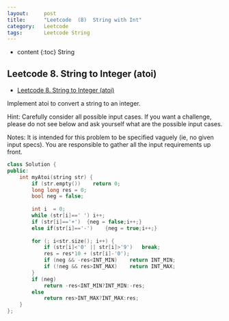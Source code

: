 ```yaml
---
layout:     post
title:      "Leetcode  (8)	String with Int"
category:   Leetcode
tags:		Leetcode String
---
```


* content
{:toc}
String 

## Leetcode 8. String to Integer (atoi)
* [Leetcode 8. String to Integer (atoi)](https://leetcode.com/problems/string-to-integer-atoi/)

Implement atoi to convert a string to an integer.

Hint: Carefully consider all possible input cases. If you want a challenge, please do not see below and ask yourself what are the possible input cases.

Notes: It is intended for this problem to be specified vaguely (ie, no given input specs). You are responsible to gather all the input requirements up front.

```cpp
class Solution {
public:
    int myAtoi(string str) {
        if (str.empty())    return 0;
        long long res = 0;
        bool neg = false;
        
        int i  = 0;
        while (str[i]==' ') i++;
        if (str[i]=='+')  {neg = false;i++;}
        else if(str[i]=='-')    {neg = true;i++;}
        
        for (; i<str.size(); i++) {
            if (str[i]<'0' || str[i]>'9')   break;
            res = res*10 + (str[i]-'0');
            if (neg && -res<INT_MIN)    return INT_MIN;
            if (!neg && res>INT_MAX)    return INT_MAX;
        }
        if (neg)
            return -res<INT_MIN?INT_MIN:-res;
        else
            return res>INT_MAX?INT_MAX:res;
    }
};
```